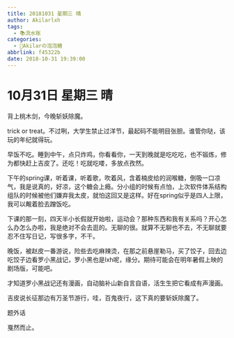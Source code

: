 ```yaml
---
title: 20181031 星期三 晴
author: Akilarlxh
tags:
  - 📚流水账
categories:
  - 🍬Akilarの泡泡糖
abbrlink: f45322b
date: 2018-10-31 19:39:00
---
```

# 10月31日 星期三 晴

背上桃木剑，今晚斩妖除魔。

trick or treat。不过咧，大学生禁止过洋节，最起码不能明目张胆。谁管你哒，该玩的年纪就得玩。

早饭不吃。睡到中午，点只炸鸡，你看看你，一天到晚就是吃吃吃，也不锻炼，修为都快赶上吉皮了。还吃！吃就吃喽，多放点孜然。

下午的spring课，听着课，听着歌，吹着风，含着楠皮给的润喉糖，倒吸一口凉气，我是说真的，好凉，这个糖会上瘾。分小组的时候有点怕，上次软件体系结构组队的时候被他们嫌弃我太皮，就怕这回又是这样。好在spring似乎是四人上限，我可以觍着脸去蹭饭吃。

下课的那一刻，四天半小长假就开始啦，运动会？那种东西和我有关系吗？开心怎么办怎么办啦，我是绝对不会去逛的。无聊的很。就算不无聊也不去，不无聊就要忍不住写日记，写很多字，不干。

晚饭，被赵皮一番游说，险些去吃麻辣烫，在那之前悬崖勒马，买了饺子，回去边吃饺子边看罗小黑战记，罗小黑也是lxh呢，缘分。期待可能会在明年暑假上映的剧场版，可能吧。

才知道罗小黑战记还有漫画，自动脑补山新自言自语，活生生把它看成有声漫画。

吉皮说长征那边有万圣节游行，哇，百鬼夜行，这下真的要斩妖除魔了。

题外话

戛然而止。


